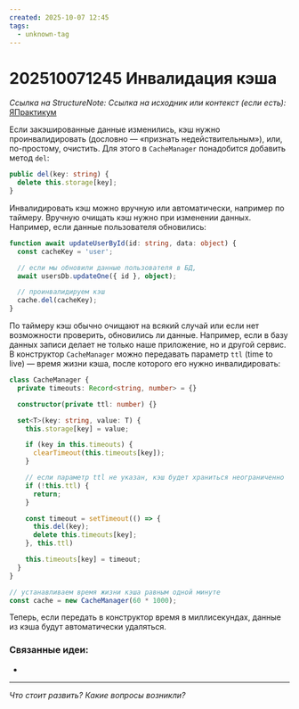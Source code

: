 ```yaml
---
created: 2025-10-07 12:45
tags:
  - unknown-tag
---
```

# 202510071245 Инвалидация кэша

*Ссылка на StructureNote:*
*Ссылка на исходник или контекст (если есть):* [ЯПрактикум](https://practicum.yandex.ru/trainer/backend-nodejs/lesson/c853ccd2-0bf3-4f5d-9bb9-b319db84e934/task/b04bd35c-bf4e-48f0-9512-98d11fa8c2c8/)

Если закэшированные данные изменились, кэш нужно проинвалидировать (дословно — «признать недействительным»), или, по-простому, очистить. Для этого в `CacheManager` понадобится добавить метод `del`:

```ts
public del(key: string) {
  delete this.storage[key];
}
```

Инвалидировать кэш можно вручную или автоматически, например по таймеру. Вручную очищать кэш нужно при изменении данных. Например, если данные пользователя обновились:

```ts
function await updateUserById(id: string, data: object) {
  const cacheKey = 'user';

  // если мы обновили данные пользователя в БД,
  await usersDb.updateOne({ id }, object);

  // проинвалидируем кэш
  cache.del(cacheKey);
}
```

По таймеру кэш обычно очищают на всякий случай или если нет возможности проверить, обновились ли данные. Например, если в базу данных записи делает не только наше приложение, но и другой сервис. В конструктор `CacheManager` можно передавать параметр `ttl` (time to live) — время жизни кэша, после которого его нужно инвалидировать:

```ts
class CacheManager {
  private timeouts: Record<string, number> = {}

  constructor(private ttl: number) {}

  set<T>(key: string, value: T) {
    this.storage[key] = value;

    if (key in this.timeouts) {
      clearTimeout(this.timeouts[key]);
    }

    // если параметр ttl не указан, кэш будет храниться неограниченно
    if (!this.ttl) {
      return;
    }

    const timeout = setTimeout(() => {
      this.del(key);
      delete this.timeouts[key];
    }, this.ttl)

    this.timeouts[key] = timeout;
  }
}

// устанавливаем время жизни кэша равным одной минуте
const cache = new CacheManager(60 * 1000);
```

Теперь, если передать в конструктор время в миллисекундах, данные из кэша будут автоматически удаляться.

### Связанные идеи:

* 
---

*Что стоит развить? Какие вопросы возникли?*

